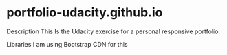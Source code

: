 # portfolio-udacity.github.io

Description
This Is the Udacity exercise for a personal responsive portfolio.

Libraries
I am using Bootstrap CDN for this
